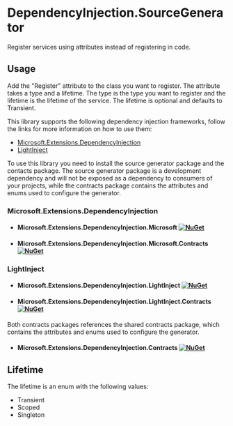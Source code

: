# DependencyInjection.SourceGenerator
Register services using attributes instead of registering in code.

## Usage
Add the "Register" attribute to the class you want to register. The attribute takes a type and a lifetime. The type is the type you want to register and the lifetime is the lifetime of the service. The lifetime is optional and defaults to Transient.

This library supports the following dependency injection frameworks, follow the links for more information on how to use them:
- [Microsoft.Extensions.DependencyInjection](DependencyInjection.SourceGenerator.Microsoft/readme.md)
- [LightInject](DependencyInjection.SourceGenerator.LightInject/readme.md)

To use this library you need to install the source generator package and the contacts package. 
The source generator package is a development dependency and will not be exposed as a dependency to consumers of your projects, while the contracts package contains the attributes and enums used to configure the generator.

### Microsoft.Extensions.DependencyInjection
* #### Microsoft.Extensions.DependencyInjection.Microsoft [![NuGet](https://img.shields.io/nuget/vpre/DependencyInjection.SourceGenerator.Microsoft.svg)](https://www.nuget.org/packages/DependencyInjection.SourceGenerator.Microsoft)
* #### Microsoft.Extensions.DependencyInjection.Microsoft.Contracts [![NuGet](https://img.shields.io/nuget/vpre/DependencyInjection.SourceGenerator.Microsoft.Contracts.svg)](https://www.nuget.org/packages/DependencyInjection.SourceGenerator.Microsoft.Contracts)

### LightInject
* #### Microsoft.Extensions.DependencyInjection.LightInject [![NuGet](https://img.shields.io/nuget/vpre/DependencyInjection.SourceGenerator.LightInject.svg)](https://www.nuget.org/packages/DependencyInjection.SourceGenerator.LightInject)
* #### Microsoft.Extensions.DependencyInjection.LightInject.Contracts [![NuGet](https://img.shields.io/nuget/vpre/DependencyInjection.SourceGenerator.LightInject.Contracts.svg)](https://www.nuget.org/packages/DependencyInjection.SourceGenerator.LightInject.Contracts)

Both contracts packages references the shared contracts package, which contains the attributes and enums used to configure the generator.
* #### Microsoft.Extensions.DependencyInjection.Contracts [![NuGet](https://img.shields.io/nuget/vpre/DependencyInjection.SourceGenerator.Contracts.svg)](https://www.nuget.org/packages/DependencyInjection.SourceGenerator.Contracts)

## Lifetime
The lifetime is an enum with the following values:
- Transient
- Scoped
- Singleton